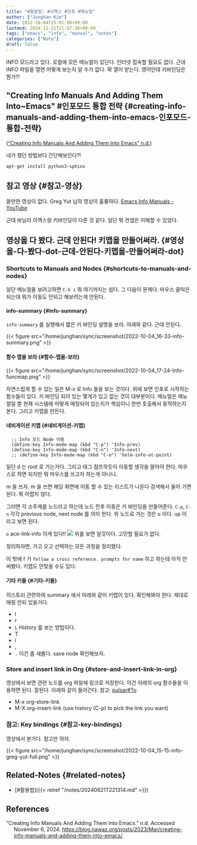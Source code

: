 ```yaml
---
title: "#활용법: #이맥스 #인포 #매뉴얼"
author: ["Junghan Kim"]
date: 2022-10-04T15:01:00+09:00
lastmod: 2024-11-21T21:57:36+09:00
tags: ["emacs", "info", "manual", "notes"]
categories: ["Note"]
draft: false
---
```


INFO 모드라고 있다. 로컬에 모든 메뉴얼이 있단다. 인터넷 접속할 필요도 없다. 근데 INFO 파일을 열면 어떻게 보는지 알 수가 없다. 확 열이 받는다. 영어인데 키바인딩은 뭔가?!


## "Creating Info Manuals And Adding Them Into~Emacs" #인포모드 통합 전략 {#creating-info-manuals-and-adding-them-into-emacs-인포모드-통합-전략}

(<a href="#citeproc_bib_item_1">“Creating Info Manuals And Adding Them Into Emacs” n.d.</a>)

내가 했던 방법보다 간단해보인다?!

```shell
apt-get install python3-sphinx
```


## 참고 영상 {#참고-영상}

쓸만한 영상이 없다. Greg Yut 님의 영상이 훌륭하다. [Emacs Info Manuals - YouTube](https://youtu.be/ozrGXYQIBHg)

근데 바닐라 이맥스랑 키바인딩이 다른 것 같다. 일단 뭐 컨셉은 이해할 수 있었다.


## 영상을 다 봤다. 근데 안된다! 키맵을 만들어써라. {#영상을-다-봤다-dot-근데-안된다-키맵을-만들어써라-dot}


### Shortcuts to Manuals and Nodes {#shortcuts-to-manuals-and-nodes}

일단 메뉴얼을 보려고하면 `C-h i` 뭐 여기까지는 쉽다. 그 다음이 문제다. 마우스 클릭은 되는데 뭐가 이동도 안되고 해보려는게 안된다.


#### info-summary {#info-summary}

`info-summary` 를 실행해서 짧은 키 바인딩 설명을 보라. 아래와 같다. 근데 안된다.

{{< figure src="/home/junghan/sync/screenshot/2022-10-04_16-33-info-summary.png" >}}


#### 함수 맵을 보라 {#함수-맵을-보라}

{{< figure src="/home/junghan/sync/screenshot/2022-10-04_17-24-Info-funcmap.png" >}}

자연스럽게 할 수 있는 일은 M-x 로 Info 들을 보는 것이다. 위에 보면 인포로 시작하는 함수들이 있다. 키 바인딩 되어 있는 몇개가 있고 없는 것이 대부분이다. 메뉴얼은 메뉴얼일 뿐 현재 시스템에 어떻게 매칭되어 있는지가 핵심이니 한번 호출해서 동작하는지 본다. 그리고 키맵을 만든다.


#### 네비게이션 키맵 {#네비게이션-키맵}

```text
  ;; Info 모드 Node 이동
  (define-key Info-mode-map (kbd "C-p") 'Info-prev)
  (define-key Info-mode-map (kbd "C-n") 'Info-next)
  ;; (define-key Info-mode-map (kbd "C-o") 'helm-info-at-point)
```

일단 d 는 root 로 가는거다. 그리고 태그 점프하듯이 이동할 생각을 말아야 한다. 마우스로 하면 되지만 뭐 마우스를 쓰고자 하는게 아니니.

m 을 쓰자. m 을 쓰면 해당 화면에 이동 할 수 있는 리스트가 나온다 검색해서 들어 가면 된다. 뭐 어렵지 않다.

그러면 각 소주제를 노드라고 하는데 노드 전후 이동은 키 바인딩을 만들어준다. `C-p`, `C-n` 각각 previous node, next node 를 의미 한다. 위 노드로 가는 것은 u 이다. up 이라고 보면 된다.

`o` ace-link-info 이게 있다!! ![](/home/junghan/sync/screenshot/2022-10-04_19-09-ace-link-info.png) 위를 보면 알것이다. 고민할 필요가 없다.

정리하자면, 가고 오고 선택하는 모든 과정을 정리했다.

이 밖에 f 가 `follow a cross reference. prompts for name` 하고 하는데 아직 안써봤다. 키맵도 안맞을 수도 있다.


#### 기타 키들 {#기타-키들}

히스토리 관련하여 summary 에서 아래와 같이 키맵이 있다. 확인해봐야 한다. 제대로 매핑 안되 있을거다.

-   l
-   r
-   `L` History 를 보는 방법이다.
-   T
-   i
-   ,
-   `.` 이건 좀 새롭다. save node 확인해보자.


### Store and insert link in Org {#store-and-insert-link-in-org}

영상에서 보면 관련 노드를 org 파일에 링크로 저장한다. 이건 아래의 org 함수들을 이용하면 된다. 잘된다. 아래와 같이 들어간다. 참고: [pulsar#To](pulsar.html "Emacs Lisp: (info \"(pulsar) Top\")")

-   M-x org-store-link
-   M-X org-insert-link (use history (C-p) to pick the link you want)


### 참고: Key bindings {#참고-key-bindings}

영상에서 본거다. 참고만 하자.

{{< figure src="/home/junghan/sync/screenshot/2022-10-04_15-15-info-greg-yut-full.png" >}}


## Related-Notes {#related-notes}

-   [#활용법]({{< relref "/notes/20240821T221314.md" >}})

## References

<style>.csl-entry{text-indent: -1.5em; margin-left: 1.5em;}</style><div class="csl-bib-body">
  <div class="csl-entry"><a id="citeproc_bib_item_1"></a>“Creating Info Manuals And Adding Them Into Emacs.” n.d. Accessed November 6, 2024. <a href="https://blog.nawaz.org/posts/2023/Mar/creating-info-manuals-and-adding-them-into-emacs/">https://blog.nawaz.org/posts/2023/Mar/creating-info-manuals-and-adding-them-into-emacs/</a>.</div>
</div>
